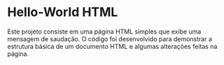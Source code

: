 # Hello-World HTML

Este projeto consiste em uma página HTML simples que exibe uma mensagem de saudação. O código foi desenvolvido para demonstrar a estrutura básica de um documento HTML e algumas alterações feitas na página.




